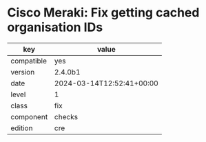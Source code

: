 [//]: # (werk v2)
# Cisco Meraki: Fix getting cached organisation IDs

key        | value
---------- | ---
compatible | yes
version    | 2.4.0b1
date       | 2024-03-14T12:52:41+00:00
level      | 1
class      | fix
component  | checks
edition    | cre

